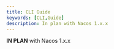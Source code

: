 ```yaml
---
title: CLI Guide
keywords: [CLI,Guide]
description: In plan with Nacos 1.x.x
---
```


**IN PLAN** with Nacos 1.x.x
